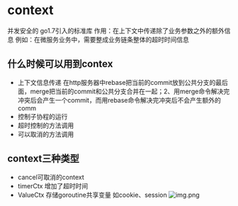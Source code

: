 # context
并发安全的
go1.7引入的标准库
作用：在上下文中传递除了业务参数之外的额外信息
例如：在微服务业务中，需要整成业务链条整体的超时时间信息

## 什么时候可以用到contex
- 上下文信息传递
  在http服务器中rebase把当前的commit放到公共分支的最后面，merge把当前的commit和公共分支合并在一起；2、用merge命令解决完冲突后会产生一个commit，而用rebase命令解决完冲突后不会产生额外的comm
- 控制子协程的运行
- 超时控制的方法调用
- 可以取消的方法调用

## context三种类型
- cancel可取消的context
- timerCtx 增加了超时时间
- ValueCtx 存储goroutine共享变量 如cookie、session
![img.png](img_5.png)